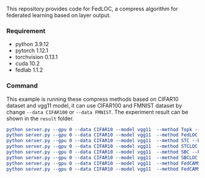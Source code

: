 This repository provides code for FedLOC, a compress algorithm for federated learning based on layer output.

### Requirement

* python 3.9.12
* pytorch 1.12.1
* torchvision 0.13.1
* cuda 10.2
* fedlab 1.1.2

### Command

This example is running these compress methods based on CIFAR10 dataset and vgg11 model, it can use CIFAR100 and FMNIST dataset by change `--data CIFAR100` or `--data FMNIST`.
The experiment result can be shown in the `result` folder.

```cmake
python server.py --gpu 0 --data CIFAR10 --model vgg11  --method Topk --k 0.01 --alpha 1.0 -lr 0.01
python server.py --gpu 0 --data CIFAR10 --model vgg11  --method FedLOC --k 0.01 --alpha 1.0 -lr 0.01
python server.py --gpu 0 --data CIFAR10 --model vgg11  --method STC --k 0.01 --alpha 1.0 -lr 0.01
python server.py --gpu 0 --data CIFAR10 --model vgg11  --method STCLOC --k 0.01 --alpha 1.0 -lr 0.01
python server.py --gpu 0 --data CIFAR10 --model vgg11  --method SBC --k 0.01 --alpha 1.0 -lr 0.01
python server.py --gpu 0 --data CIFAR10 --model vgg11  --method SBCLOC --k 0.01 --alpha 1.0 -lr 0.01
python server.py --gpu 0 --data CIFAR10 --model vgg11  --method FedCAMS --k 0.01 --alpha 1.0 -lr 0.01
python server.py --gpu 0 --data CIFAR10 --model vgg11  --method FedCAMSLOC --k 0.01 --alpha 1.0 -lr 0.01
```
